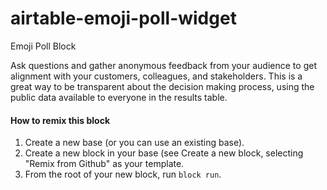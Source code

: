 # airtable-emoji-poll-widget
Emoji Poll Block

Ask questions and gather anonymous feedback from your audience to get alignment with your customers, colleagues, and stakeholders. This is a great way to be transparent about the decision making process, using the public data available to everyone in the results table.

#### How to remix this block

1. Create a new base (or you can use an existing base).
2. Create a new block in your base (see Create a new block, selecting "Remix from Github" as your template.
3. From the root of your new block, run `block run`.
